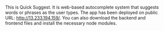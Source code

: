 This is Quick Suggest. It is web-based autocomplete system that suggests words or phrases as the user types. The app has been deployed on public URL: http://13.233.194.159/. You can also download the backend and frontend files and install the necessary node modules.
